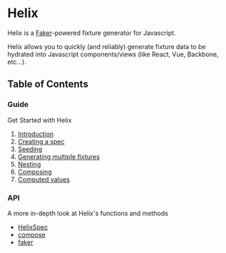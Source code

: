 # Helix

Helix is a [Faker](https://github.com/marak/Faker.js/)-powered fixture generator for Javascript.

Helix allows you to quickly (and reliably) generate fixture data to be hydrated into Javascript components/views (like React, Vue, Backbone, etc…).


## Table of Contents

### Guide
Get Started with Helix

1. [Introduction](./guides)
2. [Creating a spec](./guides/create-spec.md)
3. [Seeding](./guides/seeding.md)
4. [Generating multiple fixtures](./guides/multi-generate.md)
5. [Nesting](./guides/nesting.md)
6. [Composing](./guides/composing.md)
7. [Computed values](./guides/computed.md)


### API
A more in-depth look at Helix's functions and methods

* [HelixSpec](./api/HelixSpec)
* [compose](./api/compose.md)
* [faker](./api/faker)
